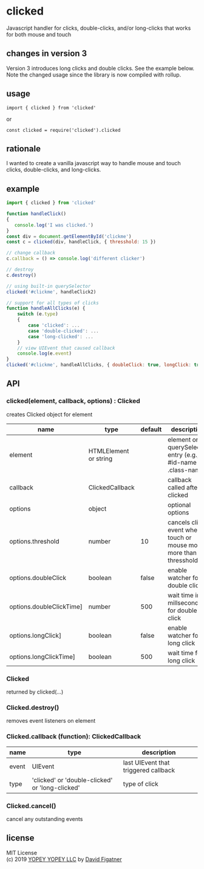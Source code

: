 # clicked
Javascript handler for clicks, double-clicks, and/or long-clicks that works for both mouse and touch

## changes in version 3
Version 3 introduces long clicks and double clicks. See the example below. Note the changed usage since the library is now compiled with rollup.

## usage
```import { clicked } from 'clicked'```

or

```const clicked = require('clicked').clicked```

## rationale

I wanted to create a vanilla javascript way to handle mouse and touch clicks, double-clicks, and long-clicks.

## example
```js
import { clicked } from 'clicked'

function handleClick()
{
   console.log('I was clicked.')
}
const div = document.getElementById('clickme')
const c = clicked(div, handleClick, { thresshold: 15 })

// change callback
c.callback = () => console.log('different clicker')

// destroy
c.destroy()

// using built-in querySelector
clicked('#clickme', handleClick2)

// support for all types of clicks
function handleAllClicks(e) {
    switch (e.type)
    {
        case 'clicked': ...
        case 'double-clicked': ...
        case 'long-clicked': ...
    }
    // view UIEvent that caused callback
    console.log(e.event)
}
clicked('#clickme', handleAllClicks, { doubleClick: true, longClick: true })
```

## API

### clicked(element, callback, options) : Clicked
creates Clicked object for element

|name|type|default|description
|---|---|---|---|
|element|HTMLElement or string||element or querySelector entry (e.g., #id-name or .class-name)|
|callback|ClickedCallback||callback called after clicked
|options|object||optional options|
|options.threshold|number|10|cancels click event when touch or mouse moves more than thresshold
|options.doubleClick|boolean|false|enable watcher for double click
|options.doubleClickTime]|number|500|wait time in millseconds for double click
|options.longClick]|boolean|false|enable watcher for long click
|options.longClickTime]|boolean|500|wait time for long click

### Clicked
returned by clicked(...)

### Clicked.destroy()
removes event listeners on element

### Clicked.callback (function): ClickedCallback

|name|type|description
|---|---|---|
|event|UIEvent|last UIEvent that triggered callback|
|type|'clicked' or 'double-clicked' or 'long-clicked'|type of click|

### Clicked.cancel()
cancel any outstanding events

## license  
MIT License  
(c) 2019 [YOPEY YOPEY LLC](https://yopeyopey.com/) by [David Figatner](https://twitter.com/yopey_yopey/)
